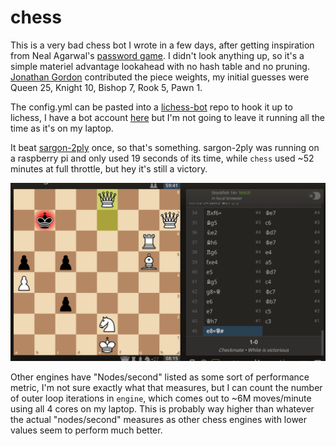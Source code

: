 # chess

This is a very bad chess bot I wrote in a few days, after getting inspiration from Neal Agarwal's [password game](https://neal.fun/password-game/). I didn't look anything up, so it's a simple materiel advantage lookahead with no hash table and no pruning. [Jonathan Gordon](https://www.linkedin.com/in/jonathan-a-gordon/) contributed the piece weights, my initial guesses were Queen 25, Knight 10, Bishop 7, Rook 5, Pawn 1.

The config.yml can be pasted into a [lichess-bot](https://github.com/lichess-bot-devs/lichess-bot) repo to hook it up to lichess, I have a bot account [here](https://lichess.org/@/nilesrogoff_chessbot) but I'm not going to leave it running all the time as it's on my laptop.

It beat [sargon-2ply](https://lichess.org/rnLCRDqW0iG0) once, so that's something. sargon-2ply was running on a raspberry pi and only used 19 seconds of its time, while `chess` used ~52 minutes at full throttle, but hey it's still a victory.

[![](rnLCRDqW0iG0.png)](https://lichess.org/rnLCRDqW0iG0)

Other engines have "Nodes/second" listed as some sort of performance metric, I'm not sure exactly what that measures, but I can count the number of outer loop iterations in `engine`, which comes out to ~6M moves/minute using all 4 cores on my laptop. This is probably way higher than whatever the actual "nodes/second" measures as other chess engines with lower values seem to perform much better.
